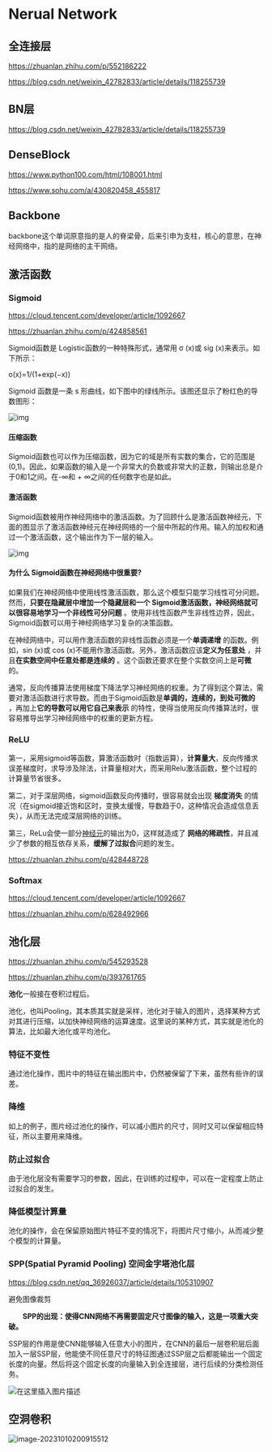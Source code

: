# Nerual Network

## 全连接层

https://zhuanlan.zhihu.com/p/552186222

https://blog.csdn.net/weixin_42782833/article/details/118255739

## BN层

https://blog.csdn.net/weixin_42782833/article/details/118255739

## DenseBlock

https://www.python100.com/html/108001.html

https://www.sohu.com/a/430820458_455817

## Backbone

backbone这个单词原意指的是人的脊梁骨，后来引申为支柱，核心的意思，在神经网络中，指的是网络的主干网络。

## 激活函数

### Sigmoid

https://cloud.tencent.com/developer/article/1092667

https://zhuanlan.zhihu.com/p/424858561

Sigmoid函数是 Logistic函数的一种特殊形式，通常用 σ (x)或 sig (x)来表示。如下所示：

o(x)=1/(1+exp⁡(−x))

Sigmoid 函数是一条 s 形曲线，如下图中的绿线所示。该图还显示了粉红色的导数图形：

![img](.\pics\v2-f85d8dcaa50d39f38f7b76a85ce0da4b_1440w.webp)

#### **压缩函数**

Sigmoid函数也可以作为压缩函数，因为它的域是所有实数的集合，它的范围是(0,1)。因此，如果函数的输入是一个非常大的负数或非常大的正数，则输出总是介于0和1之间。在-∞和 + ∞之间的任何数字也是如此。

#### **激活函数**

Sigmoid函数被用作神经网络中的激活函数。为了回顾什么是激活函数神经元，下面的图显示了激活函数神经元在神经网络的一个层中所起的作用。输入的加权和通过一个激活函数，这个输出作为下一层的输入。

![img](.\pics\v2-2e5fc8e88e1989749fc966a825cd5664_1440w.webp)

#### 为什么 Sigmoid函数在神经网络中很重要?

如果我们在神经网络中使用线性激活函数，那么这个模型只能学习线性可分问题。然而，**只要在隐藏层中增加一个隐藏层和一个 Sigmoid激活函数，神经网络就可以很容易地学习一个非线性可分问题** 。使用非线性函数产生非线性边界，因此，Sigmoid函数可以用于神经网络学习复杂的决策函数。

在神经网络中，可以用作激活函数的非线性函数必须是一个**单调递增** 的函数。例如，sin (x)或 cos (x)不能用作激活函数。另外，激活函数应该**定义为任意处** ，并且**在实数空间中任意处都是连续的** 。这个函数还要求在整个实数空间上是**可微** 的。

通常，反向传播算法使用梯度下降法学习神经网络的权重。为了得到这个算法，需要对激活函数进行求导数。而由于Sigmoid函数是**单调的，连续的，到处可微的** ，再加上**它的导数可以用它自己来表示** 的特性，使得当使用反向传播算法时，很容易推导出学习神经网络中的权重的更新方程。

### ReLU

第一，采用sigmoid等函数，算激活函数时（指数运算），**计算量大**，反向传播求误差梯度时，求导涉及除法，计算量相对大，而采用Relu激活函数，整个过程的计算量节省很多。

第二，对于深层网络，sigmoid函数反向传播时，很容易就会出现 **梯度消失** 的情况（在sigmoid接近饱和区时，变换太缓慢，导数趋于0，这种情况会造成信息丢失），从而无法完成深层网络的训练。

第三，ReLu会使一部分[神经元](https://link.zhihu.com/?target=https%3A//www.baidu.com/s%3Fwd%3D%E7%A5%9E%E7%BB%8F%E5%85%83%26tn%3D24004469_oem_dg%26rsv_dl%3Dgh_pl_sl_csd)的输出为0，这样就造成了 **网络的稀疏性**，并且减少了参数的相互依存关系，**缓解了过拟合**问题的发生。

https://zhuanlan.zhihu.com/p/428448728

### Softmax

https://cloud.tencent.com/developer/article/1092667

https://zhuanlan.zhihu.com/p/628492966



## 池化层

https://zhuanlan.zhihu.com/p/545293528

https://zhuanlan.zhihu.com/p/393761765

**池化**一般接在卷积过程后。

池化，也叫Pooling，其本质其实就是采样，池化对于输入的图片，选择某种方式对其进行压缩，以加快神经网络的运算速度。这里说的某种方式，其实就是池化的算法，比如最大池化或平均池化。

### **特征不变性**

通过池化操作，图片中的特征在输出图片中，仍然被保留了下来，虽然有些许的误差。

### **降维**

如上的例子，图片经过池化的操作，可以减小图片的尺寸，同时又可以保留相应特征，所以主要用来降维。

### **防止过拟合**

由于池化层没有需要学习的参数，因此，在训练的过程中，可以在一定程度上防止过拟合的发生。

### **降低模型计算量**

池化的操作，会在保留原始图片特征不变的情况下，将图片尺寸缩小，从而减少整个模型的计算量。

### SPP(Spatial Pyramid Pooling) 空间金字塔池化层

https://blog.csdn.net/qq_36926037/article/details/105310907

避免图像裁剪

  **SPP的出现：使得CNN网络不再需要固定尺寸图像的输入，这是一项重大突破。**

SSP层的作用是使CNN能够输入任意大小的图片，在CNN的最后一层卷积层后面加入一层SSP层，他能使不同任意尺寸的特征图通过SSP层之后都能输出一个固定长度的向量。然后将这个固定长度的向量输入到全连接层，进行后续的分类检测任务。

![在这里插入图片描述](.\pics\watermark,type_ZmFuZ3poZW5naGVpdGk,shadow_10,text_aHR0cHM6Ly9ibG9nLmNzZG4ubmV0L3FxXzM2OTI2MDM3,size_16,color_FFFFFF,t_70)

## 空洞卷积

![image-20231010200915512](.\pics\image-20231010200915512.png)